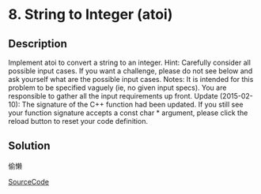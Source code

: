 # 8. String to Integer (atoi)

## Description

Implement atoi to convert a string to an integer.
Hint: Carefully consider all possible input cases. If you want a challenge, please do not see below and ask yourself what are the possible input cases.
Notes: It is intended for this problem to be specified vaguely (ie, no given input specs). You are responsible to gather all the input requirements up front.
Update (2015-02-10):
The signature of the C++ function had been updated. If you still see your function signature accepts a const char * argument, please click the reload button  to reset your code definition.

## Solution

偷懒

[SourceCode](./solution.js)